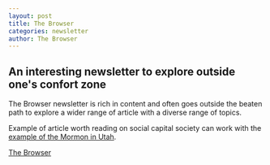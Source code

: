 ```yaml
---
layout: post
title: The Browser
categories: newsletter
author: The Browser
---
```


## An interesting newsletter to explore outside one's confort zone

The Browser newsletter is rich in content and often goes outside the beaten path to explore a wider range of article with a diverse range of topics.

Example of article worth reading on social capital society can work with the [example of the Mormon in Utah](https://americanaffairsjournal.org/2020/11/utahs-economic-exceptionalism/).

[The Browser](https://thebrowser.com/)
